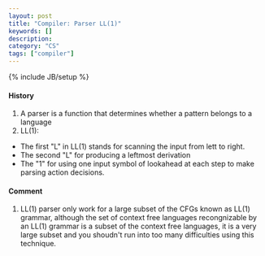 ```yaml
---
layout: post
title: "Compiler: Parser LL(1)"
keywords: []
description: 
category: "CS" 
tags: ["compiler"]
---
```

{% include JB/setup %}

#### History
1. A parser is a function that determines whether a pattern belongs to a language
2. LL(1):
- The first "L" in LL(1) stands for scanning the input from lett to right.
- The second "L" for producing a leftmost derivation
- The "1" for using one input symbol of lookahead at each step to make parsing action decisions.



#### Comment
1. LL(1) parser only work for a large subset of the CFGs known as LL(1) grammar, although the set of
   context free languages recongnizable by an LL(1) grammar is a subset of the context free
   languages, it is a very large subset and you shoudn't run into too many difficulties using this
   technique.

